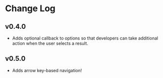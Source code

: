 # Change Log

## v0.4.0

- Adds optional callback to options so that developers can take additional action when the user selects a result.

## v0.5.0

- Adds arrow key-based navigation!